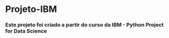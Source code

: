 # Projeto-IBM

### Este projeto foi criado a partir do curso da IBM - Python Project for Data Science

